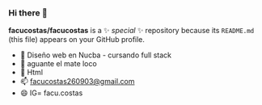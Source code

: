 ### Hi there 👋

**facucostas/facucostas** is a ✨ _special_ ✨ repository because its `README.md` (this file) appears on your GitHub profile.


- 🌱 Diseño web en Nucba - cursando full stack
- 👯 aguante el mate loco
- 🤔 Html 
- 📫 facucostas260903@gmail.com
- 😄 IG= facu.costas


